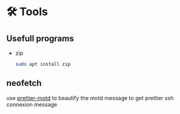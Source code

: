 # 🛠 Tools

## Usefull programs
- zip
	```sh
	sudo apt install zip
	```
	
## **neofetch**
use [prettier-motd](https://github.com/alexiscotel/prettier-motd/blob/main/README.md) to beautify the motd message to get prettier ssh connexion message

